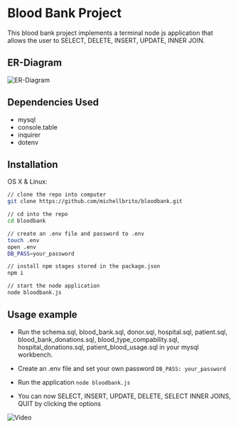# Blood Bank Project


 This blood bank project implements a terminal node js application that allows the user to SELECT, DELETE, INSERT, UPDATE, INNER JOIN. 
 
 
 ## ER-Diagram
 
 ![ER-Diagram](https://i.imgur.com/FXhGkYt.png)

## Dependencies Used 
- mysql
- console.table
- inquirer
- dotenv

## Installation

OS X & Linux:

```sh
// clone the repo into computer 
git clone https://github.com/michellbrito/bloodbank.git

// cd into the repo
cd bloodbank

// create an .env file and password to .env
touch .env
open .env
DB_PASS=your_password

// install npm stages stored in the package.json
npm i

// start the node application 
node bloodbank.js
```

## Usage example

- Run the schema.sql, blood_bank.sql, donor.sql, hospital.sql, patient.sql, blood_bank_donations.sql, blood_type_compability.sql, hospital_donations.sql, patient_blood_usage.sql in your mysql workbench. 

- Create an .env file and set your own password
`DB_PASS: your_password` 

- Run the application
 `node bloodbank.js`
 
- You can now SELECT, INSERT, UPDATE, DELETE, SELECT INNER JOINS, QUIT by clicking the options

![Video](blood_bank_demo.gif)



